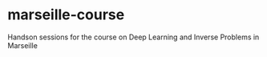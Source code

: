 # marseille-course
Handson sessions for the course on Deep Learning and Inverse Problems in Marseille
